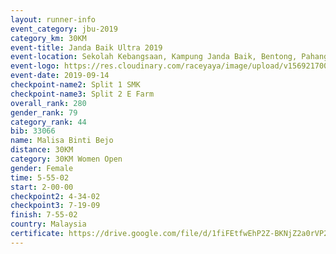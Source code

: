 ```yaml
---
layout: runner-info 
event_category: jbu-2019 
category_km: 30KM 
event-title: Janda Baik Ultra 2019  
event-location: Sekolah Kebangsaan, Kampung Janda Baik, Bentong, Pahang, Malaysia 
event-logo: https://res.cloudinary.com/raceyaya/image/upload/v1569217009/logo/janda-baik_vch1pc.jpg 
event-date: 2019-09-14 
checkpoint-name2: Split 1 SMK 
checkpoint-name3: Split 2 E Farm 
overall_rank: 280
gender_rank: 79
category_rank: 44
bib: 33066
name: Malisa Binti Bejo
distance: 30KM
category: 30KM Women Open
gender: Female
time: 5-55-02
start: 2-00-00
checkpoint2: 4-34-02
checkpoint3: 7-19-09
finish: 7-55-02
country: Malaysia
certificate: https://drive.google.com/file/d/1fiFEtfwEhP2Z-BKNjZ2a0rVP26cZvpnp/view?usp=sharing
---
```

